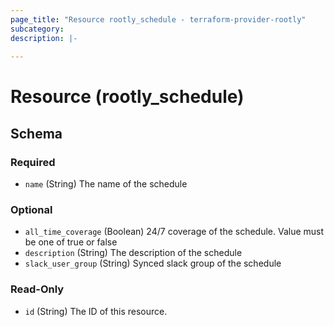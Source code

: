 ```yaml
---
page_title: "Resource rootly_schedule - terraform-provider-rootly"
subcategory:
description: |-
    
---
```


# Resource (rootly_schedule)





<!-- schema generated by tfplugindocs -->
## Schema

### Required

- `name` (String) The name of the schedule

### Optional

- `all_time_coverage` (Boolean) 24/7 coverage of the schedule. Value must be one of true or false
- `description` (String) The description of the schedule
- `slack_user_group` (String) Synced slack group of the schedule

### Read-Only

- `id` (String) The ID of this resource.
